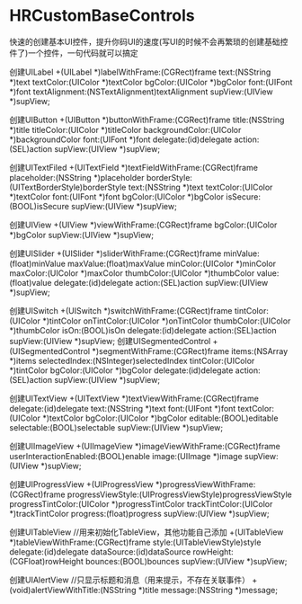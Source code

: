 # HRCustomBaseControls
快速的创建基本UI控件，提升你码UI的速度(写UI的时候不会再繁琐的创建基础控件了)一个控件，一句代码就可以搞定




创建UILabel
+(UILabel *)labelWithFrame:(CGRect)frame text:(NSString *)text textColor:(UIColor *)textColor bgColor:(UIColor *)bgColor font:(UIFont *)font textAlignment:(NSTextAlignment)textAlignment supView:(UIView *)supView;

创建UIButton
+(UIButton *)buttonWithFrame:(CGRect)frame title:(NSString *)title titleColor:(UIColor *)titleColor backgroundColor:(UIColor *)backgroundColor font:(UIFont *)font delegate:(id)delegate action:(SEL)action supView:(UIView *)supView;

创建UITextFiled
+(UITextField *)textFieldWithFrame:(CGRect)frame placeholder:(NSString *)placeholder borderStyle:(UITextBorderStyle)borderStyle text:(NSString *)text textColor:(UIColor *)textColor font:(UIFont *)font bgColor:(UIColor *)bgColor isSecure:(BOOL)isSecure supView:(UIView *)supView;

创建UIView
+(UIView *)viewWithFrame:(CGRect)frame bgColor:(UIColor *)bgColor supView:(UIView *)supView;

创建UISlider
+(UISlider *)sliderWithFrame:(CGRect)frame minValue:(float)minValue maxValue:(float)maxValue minColor:(UIColor *)minColor maxColor:(UIColor *)maxColor thumbColor:(UIColor *)thumbColor value:(float)value delegate:(id)delegate action:(SEL)action supView:(UIView *)supView;

创建UISwitch
+(UISwitch *)switchWithFrame:(CGRect)frame tintColor:(UIColor *)tintColor onTintColor:(UIColor *)onTintColor thumbColor:(UIColor *)thumbColor isOn:(BOOL)isOn delegate:(id)delegate action:(SEL)action supView:(UIView *)supView;
创建UISegmentedControl
+(UISegmentedControl *)segmentWithFrame:(CGRect)frame items:(NSArray *)items selectedIndex:(NSInteger)selectedIndex tintColor:(UIColor *)tintColor  bgColor:(UIColor *)bgColor delegate:(id)delegate action:(SEL)action supView:(UIView *)supView;

创建UITextView
+(UITextView *)textViewWithFrame:(CGRect)frame delegate:(id)delegate text:(NSString *)text font:(UIFont *)font textColor:(UIColor *)textColor bgColor:(UIColor *)bgColor editable:(BOOL)editable selectable:(BOOL)selectable supView:(UIView *)supView;

创建UIImageView
+(UIImageView *)imageViewWithFrame:(CGRect)frame userInteractionEnabled:(BOOL)enable image:(UIImage *)image supView:(UIView *)supView;

创建UIProgressView
+(UIProgressView *)progressViewWithFrame:(CGRect)frame progressViewStyle:(UIProgressViewStyle)progressViewStyle progressTintColor:(UIColor *)progressTintColor trackTintColor:(UIColor *)trackTintColor progress:(float)progress supView:(UIView *)supView;

创建UITableView
//用来初始化TableView，其他功能自己添加
+(UITableView *)tableViewWithFrame:(CGRect)frame style:(UITableViewStyle)style delegate:(id)delegate dataSource:(id)dataSource rowHeight:(CGFloat)rowHeight bounces:(BOOL)bounces supView:(UIView *)supView;

创建UIAlertView
//只显示标题和消息（用来提示，不存在关联事件）
+(void)alertViewWithTitle:(NSString *)title message:(NSString *)message;

